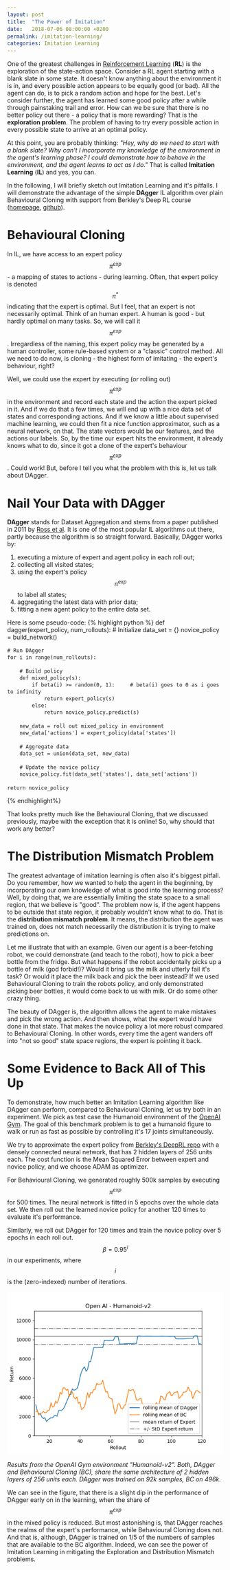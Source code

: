 ```yaml
---
layout: post
title:  "The Power of Imitation"
date:   2018-07-06 08:00:00 +0200
permalink: /imitation-learning/
categories: Imitation Learning
---
```


One of the greatest challenges in [Reinforcement Learning][RL] (**RL**) is the exploration of the state-action space. 
Consider a RL agent starting with a blank slate in some state. 
It doesn't know anything about the environment it is in, and every possible action appears to be equally good (or bad).
All the agent can do, is to pick a random action and hope for the best. 
Let's consider further, the agent has learned some good policy after a while through painstaking trail and error. 
How can we be sure that there is no better policy out there - a policy that is more rewarding?
That is the **exploration problem**. 
The problem of having to try every possible action in every possible state to arrive at an optimal policy.

At this point, you are probably thinking: 
*"Hey, why do we need to start with a blank slate? 
Why can't I incorporate my knowledge of the environment in the agent's learning phase?
I could demonstrate how to behave in the environment, and the agent learns to act as I do."*
That is called **Imitation Learning** (**IL**) and yes, you can. 

In the following, I will briefly sketch out Imitation Learning and it's pitfalls. 
I will demonstrate the advantage of the simple **DAgger** IL algorithm over plain Behavioural Cloning with support from Berkley's Deep RL course ([homepage][rl_course], [github][rl_repo]).

# Behavioural Cloning
In IL, we have access to an expert policy $$\pi^{exp}$$ - a mapping of states to actions - during learning. 
Often, that expert policy is denoted $$\pi^*$$ indicating that the expert is optimal. 
But I feel, that an expert is not necessarily optimal.
Think of an human expert. A human is good - but hardly optimal on many tasks. So, we will call it $$\pi^{exp}$$.
Irregardless of the naming, this expert policy may be generated by a human controller, some rule-based system or a "classic" control method.
All we need to do now, is cloning - the highest form of imitating - the expert's behaviour, right? 

Well, we could use the expert by executing (or rolling out) $$\pi^{exp}$$ in the environment and record each state and the action the expert picked in it.
And if we do that a few times, we will end up with a nice data set of states and corresponding actions. 
And if we know a little about supervised machine learning, we could then fit a nice function approximator, such as a neural network, on that.
The state vectors would be our features, and the actions our labels. 
So, by the time our expert hits the environment, it already knows what to do, since it got a clone of the expert's behaviour $$\pi^{exp}$$.
Could work! But, before I tell you what the problem with this is, let us talk about DAgger.

# Nail Your Data with DAgger  
**DAgger** stands for Dataset Aggregation and stems from a paper published in 2011 by [Ross et al][dagger_paper].
It is one of the most popular IL algorithms out there, partly because the algorithm is so straight forward.
Basically, DAgger works by:
1. executing a mixture of expert and agent policy in each roll out;
2. collecting all visited states;
3. using the expert's policy $$\pi^{exp}$$ to label all states;
4. aggregating the latest data with prior data;
5. fitting a new agent policy to the entire data set.

Here is some pseudo-code:
{% highlight python %}
def dagger(expert_policy, num_rollouts):
    # Initialize 
    data_set = {}
    novice_policy = build_network()

    # Run DAgger
    for i in range(num_rollouts):
    
        # Build policy
        def mixed_policy(s):
            if beta(i) >= random(0, 1):     # beta(i) goes to 0 as i goes to infinity
                return expert_policy(s)
            else:
                return novice_policy.predict(s)
                
        new_data = roll out mixed_policy in environment
        new_data['actions'] = expert_policy(data['states'])

        # Aggregate data
        data_set = union(data_set, new_data)

        # Update the novice policy
        novice_policy.fit(data_set['states'], data_set['actions'])

    return novice_policy
{% endhighlight%}  

That looks pretty much like the Behavioural Cloning, that we discussed previously, maybe with the exception that it is online! 
So, why should that work any better?

# The Distribution Mismatch Problem
The greatest advantage of imitation learning is often also it's biggest pitfall. 
Do you remember, how we wanted to help the agent in the beginning, by incorporating our own knowledge of what is good into the learning process?
Well, by doing that, we are essentially limiting the state space to a small region, that we believe is "good".
The problem now is, if the agent happens to be outside that state region, it probably wouldn't know what to do.
That is the **distribution mismatch problem**. 
It means, the distribution the agent was trained on, does not match necessarily the distribution it is trying to make predictions on.  

Let me illustrate that with an example. 
Given our agent is a beer-fetching robot, we could demonstrate (and teach to the robot), how to pick a beer bottle from the fridge.
But what happens if the robot accidentally picks up a bottle of milk (god forbid!)? 
Would it bring us the milk and utterly fail it's task? Or would it place the milk back and pick the beer instead?
If we used Behavioural Cloning to train the robots policy, and only demonstrated picking beer bottles, it would come back to us with milk.
Or do some other crazy thing.

The beauty of DAgger is, the algorithm allows the agent to make mistakes and pick the wrong action.
And then shows, what the expert would have done in that state.
That makes the novice policy a lot more robust compared to Behavioural Cloning.
In other words, every time the agent wanders off into "not so good" state space regions, the expert is pointing it back.

# Some Evidence to Back All of This Up
To demonstrate, how much better an Imitation Learning algorithm like DAgger can perform, compared to Behavioural Cloning, let us try both in an experiment.
We pick as test case the Humanoid environment of the [OpenAI Gym][gym]. 
The goal of this benchmark problem is to get a humanoid figure to walk or run as fast as possible by controlling it's 17 joints simultaneously.

We try to approximate the expert policy from [Berkley's DeepRL repo][rl_repo] with a densely connected neural network, that has 2 hidden layers of 256 units each.
The cost function is the Mean Squared Error between expert and novice policy, and we choose ADAM as optimizer.

For Behavioural Cloning, we generated roughly 500k samples by executing $$\pi^{exp}$$ for 500 times. 
The neural network is fitted in 5 epochs over the whole data set. 
We then roll out the learned novice policy for another 120 times to evaluate it's performance.

Similarly, we roll out DAgger for 120 times and train the novice policy over 5 epochs in each roll out. 
$$\beta = 0.95^i$$ in our experiments, where $$i$$ is the (zero-indexed) number of iterations.

![IL Results](/assets/IL_comparision.png)

*Results from the OpenAI Gym environment "Humanoid-v2". Both, DAgger and Behavioural Cloning (BC), share the same architecture of 2 hidden layers of 256 units each. DAgger was trained on 92k samples, BC on 496k.*

We can see in the figure, that there is a slight dip in the performance of DAgger early on in the learning, when the share of $$\pi^{exp}$$ in the mixed policy is reduced.
But most astonishing is, that DAgger reaches the realms of the expert's performance, while Behavioural Cloning does not. 
And that is, although, DAgger is trained on 1/5 of the numbers of samples that are available to the BC algorithm. 
Indeed, we can see the power of Imitation Learning in mitigating the Exploration and Distribution Mismatch problems.
  
[RL]: "https://www.constantin.ai/intro-to-rl"
[rl_course]: "http://rll.berkeley.edu/deeprlcoursesp17/"
[rl_repo]: "https://github.com/berkeleydeeprlcourse/homework"
[dagger_paper]: "https://www.cs.cmu.edu/~sross1/publications/Ross-AIStats11-NoRegret.pdf"
[gym]: "http://gym.openai.com/"
